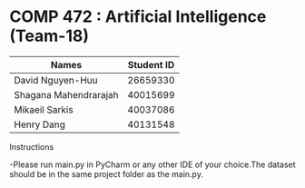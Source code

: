 # COMP 472 : Artificial Intelligence (Team-18)

Names        | Student ID
------------ | -------------
David Nguyen-Huu | 26659330
Shagana Mahendrarajah | 40015699
Mikaeil Sarkis        | 40037086
Henry Dang        | 40131548


Instructions

-Please run main.py in PyCharm or any other IDE of your choice.The dataset should be in the same project folder as the main.py.
